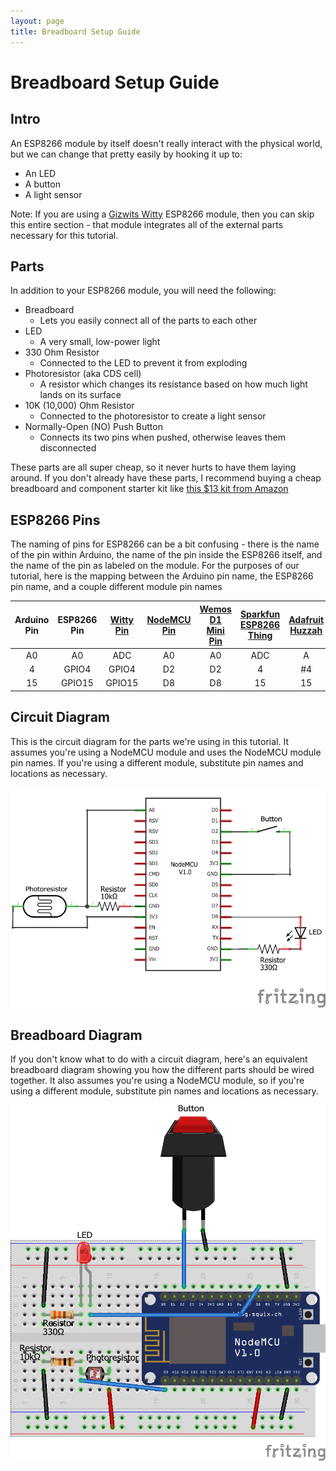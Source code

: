 ```yaml
---
layout: page
title: Breadboard Setup Guide
---
```


# Breadboard Setup Guide

## Intro

An ESP8266 module by itself doesn't really interact with the physical world, but we can change that pretty easily by hooking it up to:

* An LED
* A button
* A light sensor

Note: If you are using a [Gizwits Witty](../Witty/info) ESP8266 module, then you can skip this entire section - that module integrates all of the external parts necessary for this tutorial.


## Parts

In addition to your ESP8266 module, you will need the following:

* Breadboard
  * Lets you easily connect all of the parts to each other
* LED
  * A very small, low-power light
* 330 Ohm Resistor
  * Connected to the LED to prevent it from exploding
* Photoresistor (aka CDS cell)
  * A resistor which changes its resistance based on how much light lands on its surface
* 10K (10,000) Ohm Resistor
  * Connected to the photoresistor to create a light sensor
* Normally-Open (NO) Push Button
  * Connects its two pins when pushed, otherwise leaves them disconnected

These parts are all super cheap, so it never hurts to have them laying around. If you don't already have these parts, I recommend buying a cheap breadboard and component starter kit like [this $13 kit from Amazon](https://www.amazon.com/Elegoo-EL-CK-002-Electronic-Breadboard-Potentiometer/dp/B01ERP6WL4)

## ESP8266 Pins
  
The naming of pins for ESP8266 can be a bit confusing - there is the name of the pin within Arduino, the name of the pin inside the ESP8266 itself, and the name of the pin as labeled on the module. For the purposes of our tutorial, here is the mapping between the Arduino pin name, the ESP8266 pin name, and a couple different module pin names

| Arduino Pin | ESP8266 Pin | [Witty Pin](https://blog.the-jedi.co.uk/2016/01/02/wifi-witty-esp12f-board/) | [NodeMCU Pin](https://github.com/nodemcu/nodemcu-devkit-v1.0) |  [Wemos D1 Mini Pin](http://www.wemos.cc/Products/d1_mini.html) | [Sparkfun ESP8266 Thing](https://learn.sparkfun.com/tutorials/esp8266-thing-development-board-hookup-guide/hardware-overview) | [Adafruit Huzzah](https://learn.adafruit.com/adafruit-huzzah-esp8266-breakout/pinouts) |
|:-----------:|:-----------:|:---------:|:-----------:|:------------------:|:----------------------:|:---------------:|
|      A0     |      A0     |    ADC    |      A0     |         A0         |           ADC          |        A        |
|      4      |    GPIO4    |   GPIO4   |      D2     |         D2         |            4           |        #4       |
|      15     |    GPIO15   |   GPIO15  |      D8     |         D8         |           15           |        15       |

## Circuit Diagram

This is the circuit diagram for the parts we're using in this tutorial. It assumes you're using a NodeMCU module and uses the NodeMCU module pin names. If you're using a different module, substitute pin names and locations as necessary. 

![Circuit Diagram](iot-starter-tutorial_schem.png "Circuit Diagram")

## Breadboard Diagram

If you don't know what to do with a circuit diagram, here's an equivalent breadboard diagram showing you how the different parts should be wired together. It also assumes you're using a NodeMCU module, so if you're using a different module, substitute pin names and locations as necessary. 

![Breadboard Diagram](iot-starter-tutorial_bb.png "Breadboard Diagram")






